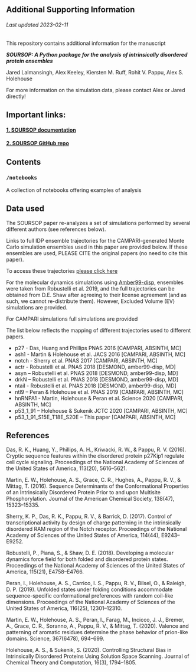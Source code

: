 ## Additional Supporting Information
###### Last updated 2023-02-11

This repository contains additional information for the manuscript 

***SOURSOP: A Python package for the analysis of intrinsically disordered protein ensembles***

Jared Lalmansingh, Alex Keeley, Kiersten M. Ruff, Rohit V. Pappu, Alex S. Holehouse

For more information on the simulation data, please contact Alex or Jared directly!

## Important links:

#### [1. SOURSOP documentation](https://soursop.readthedocs.io/)
#### [2. SOURSOP GitHub repo](https://soursop.readthedocs.io/)

## Contents
### `/notebooks`
A collection of notebooks offering examples of analysis 

## Data used 
The SOURSOP paper re-analyzes a set of simulations performed by several different authors (see references below). 

Links to full IDP ensemble trajectories for the CAMPARI-generated  Monte Carlo simulation ensembles used in this paper are provided below. If these ensembles are used, PLEASE CITE the original papers (no need to cite this paper).

To access these trajectories [please click here](https://www.dropbox.com/sh/0cnrsodeatrsk9n/AADozaFr6T7VfEa1wfRgtPAQa?dl=0)

For the molecular dynamics simulations using [Amber99-disp](https://github.com/paulrobustelli/Force-Fields), ensembles were taken from Robustelli et al. 2019, and the full trajectories can be obtained from D.E. Shaw after agreeing to their license agreement (and as such, we cannot re-distribute them). However, Excluded Volume (EV) simulations are provided.

For CAMPARI simulations full simulations are provided

The list below reflects the mapping of different trajectories used to different papers.

* p27 - Das, Huang and Phillips PNAS 2016 [CAMPARI, ABSINTH, MC]
* ash1 - Martin & Holehouse et al. JACS 2016 [CAMPARI, ABSINTH, MC]
* notch - Sherry et al. PNAS 2017 [CAMPARI, ABSINTH, MC]
* actr - Robustelli et al. PNAS 2018 [DESMOND, amber99-disp, MD]
* asyn – Robustelli et al. PNAS 2018 [DESMOND, amber99-disp, MD]
* drkN – Robustelli et al. PNAS 2018 [DESMOND, amber99-disp, MD]
* ntail - Robustelli et al. PNAS 2018 [DESMOND, amber99-disp, MD]
* ntl9 – Peran & Holehouse et al. PNAS 2019 [CAMPARI, ABSINTH, MC]
* hnRNPA1 - Martin, Holehouse & Peran et al. Science 2020 [CAMPARI, ABSINTH, MC]
* p53\_1\_91 – Holehouse & Sukenik JCTC 2020 [CAMPARI, ABSINTH, MC]
* p53\_1\_91_S15E\_T18E\_S20E – This paper [CAMPARI, ABSINTH, MC]

## References

Das, R. K., Huang, Y., Phillips, A. H., Kriwacki, R. W., & Pappu, R. V. (2016). Cryptic sequence features within the disordered protein p27Kip1 regulate cell cycle signaling. Proceedings of the National Academy of Sciences of the United States of America, 113(20), 5616–5621.

Martin, E. W., Holehouse, A. S., Grace, C. R., Hughes, A., Pappu, R. V., & Mittag, T. (2016). Sequence Determinants of the Conformational Properties of an Intrinsically Disordered Protein Prior to and upon Multisite Phosphorylation. Journal of the American Chemical Society, 138(47), 15323–15335.

Sherry, K. P., Das, R. K., Pappu, R. V., & Barrick, D. (2017). Control of transcriptional activity by design of charge patterning in the intrinsically disordered RAM region of the Notch receptor. Proceedings of the National Academy of Sciences of the United States of America, 114(44), E9243–E9252.

Robustelli, P., Piana, S., & Shaw, D. E. (2018). Developing a molecular dynamics force field for both folded and disordered protein states. Proceedings of the National Academy of Sciences of the United States of America, 115(21), E4758–E4766.

Peran, I., Holehouse, A. S., Carrico, I. S., Pappu, R. V., Bilsel, O., & Raleigh, D. P. (2019). Unfolded states under folding conditions accommodate sequence-specific conformational preferences with random coil-like dimensions. Proceedings of the National Academy of Sciences of the United States of America, 116(25), 12301–12310.

Martin, E. W., Holehouse, A. S., Peran, I., Farag, M., Incicco, J. J., Bremer, A., Grace, C. R., Soranno, A., Pappu, R. V., & Mittag, T. (2020). Valence and patterning of aromatic residues determine the phase behavior of prion-like domains. Science, 367(6478), 694–699.

Holehouse, A. S., & Sukenik, S. (2020). Controlling Structural Bias in Intrinsically Disordered Proteins Using Solution Space Scanning. Journal of Chemical Theory and Computation, 16(3), 1794–1805.